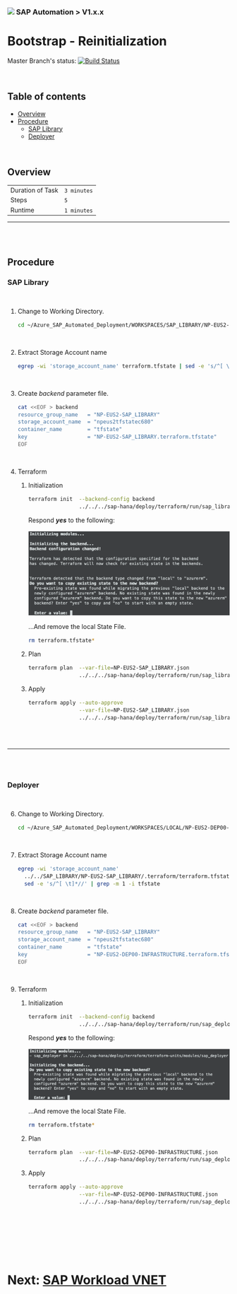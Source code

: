 ### <img src="../../../../documentation/assets/UnicornSAPBlack256x256.png" width="64px"> SAP Automation > V1.x.x <!-- omit in toc -->
# Bootstrap - Reinitialization <!-- omit in toc -->

Master Branch's status: [![Build Status](https://dev.azure.com/azuresaphana/Azure-SAP-HANA/_apis/build/status/Azure.sap-hana?branchName=master&api-version=5.1-preview.1)](https://dev.azure.com/azuresaphana/Azure-SAP-HANA/_build/latest?definitionId=6&branchName=master)

<br>

## Table of contents <!-- omit in toc -->

- [Overview](#overview)
- [Procedure](#procedure)
  - [SAP Library](#sap-library)
  - [Deployer](#deployer)

<br>

## Overview

|                  |              |
| ---------------- | ------------ |
| Duration of Task | `3 minutes`  |
| Steps            | `5`          |
| Runtime          | `1 minutes`  |

---

<br/><br/>

## Procedure

### SAP Library

<br/>

1. Change to Working Directory.
    ```bash
    cd ~/Azure_SAP_Automated_Deployment/WORKSPACES/SAP_LIBRARY/NP-EUS2-SAP_LIBRARY
    ```

<br/>

2. Extract Storage Account name
   ```bash
   egrep -wi 'storage_account_name' terraform.tfstate | sed -e 's/^[ \t]*//' | grep -m 1 -i tfstate
   ```

<br/>

3. Create *backend* parameter file.
    ```bash
    cat <<EOF > backend
    resource_group_name   = "NP-EUS2-SAP_LIBRARY"
    storage_account_name  = "npeus2tfstatec680"
    container_name        = "tfstate"
    key                   = "NP-EUS2-SAP_LIBRARY.terraform.tfstate"
    EOF
    ```

<br/>

4. Terraform
    1. Initialization
       ```bash
       terraform init  --backend-config backend                                         \
                       ../../../sap-hana/deploy/terraform/run/sap_library/
       ```
       
       Respond ***yes*** to the following:
       <br/><br/>![IMAGE](assets/Reinitialize1.png)

       ...And remove the local State File.

       ```bash
       rm terraform.tfstate*
       ```

    2. Plan
       ```bash
       terraform plan  --var-file=NP-EUS2-SAP_LIBRARY.json                             \
                       ../../../sap-hana/deploy/terraform/run/sap_library/
       ```

    3. Apply
       <br/>
       ```bash
       terraform apply --auto-approve                                                  \
                       --var-file=NP-EUS2-SAP_LIBRARY.json                             \
                       ../../../sap-hana/deploy/terraform/run/sap_library/
       ```

<br/><br/>

---

<br/><br/>

### Deployer

<br/>

6. Change to Working Directory.
    ```bash
    cd ~/Azure_SAP_Automated_Deployment/WORKSPACES/LOCAL/NP-EUS2-DEP00-INFRASTRUCTURE
    ```

<br/>

7. Extract Storage Account name
   ```bash
   egrep -wi 'storage_account_name'                                       \
     ../../SAP_LIBRARY/NP-EUS2-SAP_LIBRARY/.terraform/terraform.tfstate | \
     sed -e 's/^[ \t]*//' | grep -m 1 -i tfstate
   ```

<br>

8. Create *backend* parameter file.
    ```bash
    cat <<EOF > backend
    resource_group_name   = "NP-EUS2-SAP_LIBRARY"
    storage_account_name  = "npeus2tfstatec680"
    container_name        = "tfstate"
    key                   = "NP-EUS2-DEP00-INFRASTRUCTURE.terraform.tfstate"
    EOF
    ```

<br>

9. Terraform
    1. Initialization
       ```bash
       terraform init  --backend-config backend                                         \
                       ../../../sap-hana/deploy/terraform/run/sap_deployer/
       ```
       
       Respond ***yes*** to the following:
       <br/><br/>![IMAGE](assets/Reinitialize2.png)

       ...And remove the local State File.

       ```bash
       rm terraform.tfstate*
       ```

    2. Plan
       ```bash
       terraform plan  --var-file=NP-EUS2-DEP00-INFRASTRUCTURE.json                     \
                       ../../../sap-hana/deploy/terraform/run/sap_deployer/
       ```

    3. Apply
       <br/>
       ```bash
       terraform apply --auto-approve                                                  \
                       --var-file=NP-EUS2-DEP00-INFRASTRUCTURE.json                    \
                       ../../../sap-hana/deploy/terraform/run/sap_deployer/
       ```

<br/>


<br/><br/><br/><br/>

# Next: [SAP Workload VNET](04-workload-vnet.md) <!-- omit in toc -->
